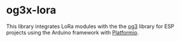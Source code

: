 # og3x-lora

This library integrates LoRa modules with the the [og3](https://github.com/chl33/og3) library for ESP projects using the Arduino framework with [Platformio](https://platformio.org/).

